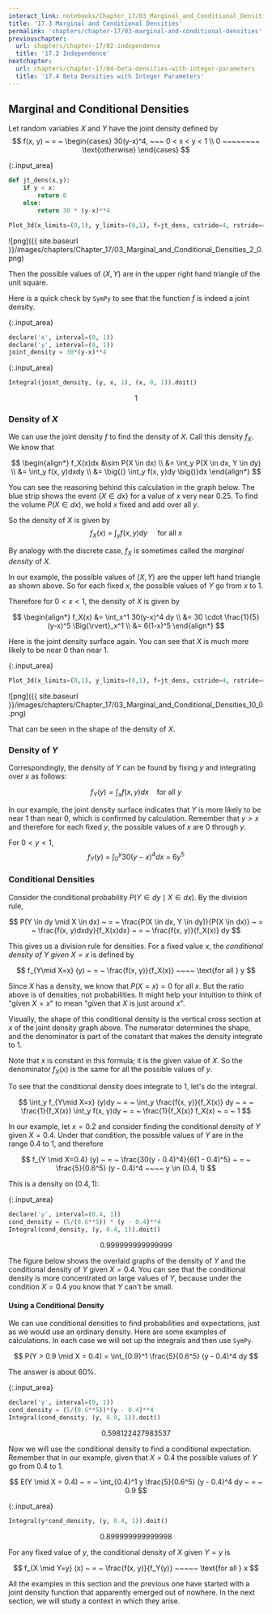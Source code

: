 ```yaml
---
interact_link: notebooks/Chapter_17/03_Marginal_and_Conditional_Densities.ipynb
title: '17.3 Marginal and Conditional Densities'
permalink: 'chapters/chapter-17/03-marginal-and-conditional-densities'
previouschapter:
  url: chapters/chapter-17/02-independence
  title: '17.2 Independence'
nextchapter:
  url: chapters/chapter-17/04-beta-densities-with-integer-parameters
  title: '17.4 Beta Densities with Integer Parameters'
---
```


## Marginal and Conditional Densities

Let random variables $X$ and $Y$ have the joint density defined by
$$
f(x, y) ~ = ~ 
\begin{cases}
30(y-x)^4, ~~~ 0 < x < y < 1 \\
0 ~~~~~~~~ \text{otherwise}
\end{cases}
$$


{:.input_area}
```python
def jt_dens(x,y):
    if y < x:
        return 0
    else:
        return 30 * (y-x)**4

Plot_3d(x_limits=(0,1), y_limits=(0,1), f=jt_dens, cstride=4, rstride=4)
```


![png]({{ site.baseurl }}/images/chapters/Chapter_17/03_Marginal_and_Conditional_Densities_2_0.png)


Then the possible values of $(X, Y)$ are in the upper right hand triangle of the unit square.

Here is a quick check by `SymPy` to see that the function $f$ is indeed a joint density.


{:.input_area}
```python
declare('x', interval=(0, 1))
declare('y', interval=(0, 1))
joint_density = 30*(y-x)**4
```


{:.input_area}
```python
Integral(joint_density, (y, x, 1), (x, 0, 1)).doit()
```




$$1$$



### Density of $X$
We can use the joint density $f$ to find the density of $X$. Call this density $f_X$. We know that

$$
\begin{align*}
f_X(x)dx &\sim P(X \in dx) \\
&= \int_y P(X \in dx, Y \in dy) \\
&= \int_y f(x, y)dxdy \\
&= \big{(} \int_y f(x, y)dy \big{)}dx
\end{align*}
$$

You can see the reasoning behind this calculation in the graph below. The blue strip shows the event $\{ X \in dx \}$ for a value of $x$ very near 0.25. To find the volume $P(X \in dx)$, we hold $x$ fixed and add over all $y$. 

So the density of $X$ is given by
$$
f_X(x) ~ = ~ \int_y f(x, y)dy ~~~~~ \text{for all } x
$$

By analogy with the discrete case, $f_X$ is sometimes called the *marginal density* of $X$. 

In our example, the possible values of $(X, Y)$ are the upper left hand triangle as shown above. So for each fixed $x$, the possible values of $Y$ go from $x$ to 1. 

Therefore for $0 < x < 1$, the density of $X$ is given by

$$
\begin{align*} 
f_X(x) &= \int_x^1 30(y-x)^4 dy \\
&= 30 \cdot \frac{1}{5} (y-x)^5 \Big{\rvert}_x^1 \\
&= 6(1-x)^5
\end{align*}
$$

Here is the joint density surface again. You can see that $X$ is much more likely to be near 0 than near 1. 


{:.input_area}
```python
Plot_3d(x_limits=(0,1), y_limits=(0,1), f=jt_dens, cstride=4, rstride=4)
```


![png]({{ site.baseurl }}/images/chapters/Chapter_17/03_Marginal_and_Conditional_Densities_10_0.png)


That can be seen in the shape of the density of $X$.

### Density of $Y$
Correspondingly, the density of $Y$ can be found by fixing $y$ and integrating over $x$ as follows:

$$
f_Y(y) = \int_x f(x, y)dx ~~~~ \text{for all } y
$$

In our example, the joint density surface indicates that $Y$ is more likely to be near 1 than near 0, which is confirmed by calculation. Remember that $y > x$ and therefore for each fixed $y$, the possible values of $x$ are 0 through $y$. 

For $0 < y < 1$,
$$
f_Y(y) ~ = ~ \int_0^y 30(y-x)^4dx ~ = ~ 6y^5
$$

### Conditional Densities
Consider the conditional probability $P(Y \in dy \mid X \in dx)$. By the division rule, 

$$
P(Y \in dy \mid X \in dx) ~ = ~ 
\frac{P(X \in dx, Y \in dy)}{P(X \in dx)} ~ = ~ 
\frac{f(x, y)dxdy}{f_X(x)dx} ~ = ~
\frac{f(x, y)}{f_X(x)} dy
$$

This gives us a division rule for densities. For a fixed value $x$, the *conditional density of $Y$ given $X=x$* is defined by 

$$
f_{Y\mid X=x} (y) ~ = ~ \frac{f(x, y)}{f_X(x)} ~~~~ \text{for all } y
$$

Since $X$ has a density, we know that $P(X = x) = 0$ for all $x$. But the ratio above is of densities, not probabilities. It might help your intuition to think of "given $X=x$" to mean "given that $X$ is just around $x$".

Visually, the shape of this conditional density is the vertical cross section at $x$ of the joint density graph above. The numerator determines the shape, and the denominator is part of the constant that makes the density integrate to 1. 

Note that $x$ is constant in this formula; it is the given value of $X$. So the denominator $f_X(x)$ is the same for all the possible values of $y$. 

To see that the conditional density does integrate to 1, let's do the integral.

$$
\int_y f_{Y\mid X=x} (y)dy ~ = ~ \int_y \frac{f(x, y)}{f_X(x)} dy ~ = ~
\frac{1}{f_X(x)} \int_y f(x, y)dy ~ = ~ \frac{1}{f_X(x)} f_X(x) ~ = ~ 1
$$

In our example, let $x = 0.2$ and consider finding the conditional density of $Y$ given $X = 0.4$. Under that condition, the possible values of $Y$ are in the range 0.4 to 1, and therefore

$$
f_{Y \mid X=0.4} (y) ~ = ~ \frac{30(y - 0.4)^4}{6(1 - 0.4)^5} ~ = ~ 
\frac{5}{0.6^5} (y - 0.4)^4 ~~~~ y \in (0.4, 1)
$$

This is a density on $(0.4, 1)$:


{:.input_area}
```python
declare('y', interval=(0.4, 1))
cond_density = (5/(0.6**5)) * (y - 0.4)**4
Integral(cond_density, (y, 0.4, 1)).doit()
```




$$0.999999999999999$$



The figure below shows the overlaid graphs of the density of $Y$ and the conditional density of $Y$ given $X = 0.4$. You can see that the conditional density is more concentrated on large values of $Y$, because under the condition $X = 0.4$ you know that $Y$ can't be small.

#### Using a Conditional Density
We can use conditional densities to find probabilities and expectations, just as we would use an ordinary density. Here are some examples of calculations. In each case we will set up the integrals and then use `SymPy`.

$$
P(Y > 0.9 \mid X = 0.4) = \int_{0.9}^1 \frac{5}{0.6^5} (y - 0.4)^4 dy
$$

The answer is about 60%. 


{:.input_area}
```python
declare('y', interval=(0, 1))
cond_density = (5/(0.6**5))*(y - 0.4)**4
Integral(cond_density, (y, 0.9, 1)).doit()
```




$$0.598122427983537$$



Now we will use the conditional density to find a conditional expectation. Remember that in our example, given that $X = 0.4$ the possible values of $Y$ go from $0.4$ to 1.

$$
E(Y \mid X = 0.4) ~ = ~ \int_{0.4}^1 y \frac{5}{0.6^5} (y - 0.4)^4 dy ~ = ~ 0.9
$$


{:.input_area}
```python
Integral(y*cond_density, (y, 0.4, 1)).doit()
```




$$0.899999999999998$$



For any fixed value of $y$, the conditional density of $X$ given $Y = y$ is

$$
f_{X \mid Y=y} (x) ~ = ~ \frac{f(x, y)}{f_Y(y)} ~~~~~ \text{for all } x
$$

All the examples in this section and the previous one have started with a joint density function that apparently emerged out of nowhere. In the next section, we will study a context in which they arise.
